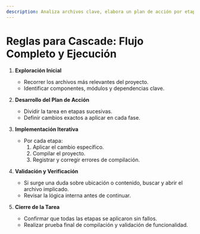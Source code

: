 ```yaml
---
description: Analiza archivos clave, elabora un plan de acción por etapas e implementa cambios precisos; valida compilación y, ante dudas, localiza y examina el archivo correspondiente.
---
```


# Reglas para Cascade: Flujo Completo y Ejecución

1. **Exploración Inicial**  
   - Recorrer los archivos más relevantes del proyecto.  
   - Identificar componentes, módulos y dependencias clave.

2. **Desarrollo del Plan de Acción**  
   - Dividir la tarea en etapas sucesivas.  
   - Definir cambios exactos a aplicar en cada fase.

3. **Implementación Iterativa**  
   - Por cada etapa:  
     1. Aplicar el cambio específico.  
     2. Compilar el proyecto.  
     3. Registrar y corregir errores de compilación.

4. **Validación y Verificación**  
   - Si surge una duda sobre ubicación o contenido, buscar y abrir el archivo implicado.  
   - Revisar la lógica interna antes de continuar.

5. **Cierre de la Tarea**  
   - Confirmar que todas las etapas se aplicaron sin fallos.  
   - Realizar prueba final de compilación y validación de funcionalidad.
